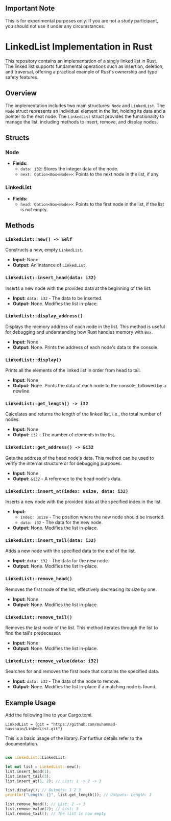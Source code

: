 ## Important Note
This is for experimental purposes only. If you are not a study participant, you should not use it under any circumstances.


# LinkedList Implementation in Rust

This repository contains an implementation of a singly linked list in Rust. The linked list supports fundamental operations such as insertion, deletion, and traversal, offering a practical example of Rust's ownership and type safety features.

## Overview

The implementation includes two main structures: `Node` and `LinkedList`. The `Node` struct represents an individual element in the list, holding its data and a pointer to the next node. The `LinkedList` struct provides the functionality to manage the list, including methods to insert, remove, and display nodes.

## Structs

### Node

- **Fields:**
  - `data: i32`: Stores the integer data of the node.
  - `next: Option<Box<Node>>`: Points to the next node in the list, if any.

### LinkedList

- **Fields:**
  - `head: Option<Box<Node>>`: Points to the first node in the list, if the list is not empty.

## Methods

### `LinkedList::new() -> Self`

Constructs a new, empty `LinkedList`.

- **Input:** None
- **Output:** An instance of `LinkedList`.

### `LinkedList::insert_head(data: i32)`

Inserts a new node with the provided data at the beginning of the list.

- **Input:** `data: i32` - The data to be inserted.
- **Output:** None. Modifies the list in-place.

### `LinkedList::display_address()`

Displays the memory address of each node in the list. This method is useful for debugging and understanding how Rust handles memory with `Box`.

- **Input:** None
- **Output:** None. Prints the address of each node's data to the console.

### `LinkedList::display()`

Prints all the elements of the linked list in order from head to tail.

- **Input:** None
- **Output:** None. Prints the data of each node to the console, followed by a newline.

### `LinkedList::get_length() -> i32`

Calculates and returns the length of the linked list, i.e., the total number of nodes.

- **Input:** None
- **Output:** `i32` - The number of elements in the list.

### `LinkedList::get_address() -> &i32`

Gets the address of the head node's data. This method can be used to verify the internal structure or for debugging purposes.

- **Input:** None
- **Output:** `&i32` - A reference to the head node's data.

### `LinkedList::insert_at(index: usize, data: i32)`

Inserts a new node with the provided data at the specified index in the list.

- **Input:**
  - `index: usize` - The position where the new node should be inserted.
  - `data: i32` - The data for the new node.
- **Output:** None. Modifies the list in-place.

### `LinkedList::insert_tail(data: i32)`

Adds a new node with the specified data to the end of the list.

- **Input:** `data: i32` - The data for the new node.
- **Output:** None. Modifies the list in-place.

### `LinkedList::remove_head()`

Removes the first node of the list, effectively decreasing its size by one.

- **Input:** None
- **Output:** None. Modifies the list in-place.

### `LinkedList::remove_tail()`

Removes the last node of the list. This method iterates through the list to find the tail's predecessor.

- **Input:** None
- **Output:** None. Modifies the list in-place.

### `LinkedList::remove_value(data: i32)`

Searches for and removes the first node that contains the specified data.

- **Input:** `data: i32` - The data of the node to remove.
- **Output:** None. Modifies the list in-place if a matching node is found.

## Example Usage

Add the following line to your Cargo.toml. 

```
LinkedList = {git = "https://github.com/muhammad-hassnain/LinkedList.git"}
```
This is a basic usage of the library. For furthur details refer to the documentation. 

```rust

use LinkedList::LinkedList;

let mut list = LinkedList::new();
list.insert_head(1);
list.insert_tail(3);
list.insert_at(1, 2); // List: 1 -> 2 -> 3

list.display(); // Outputs: 1 2 3
println!("Length: {}", list.get_length()); // Outputs: Length: 3

list.remove_head(); // List: 2 -> 3
list.remove_value(2); // List: 3
list.remove_tail(); // The list is now empty
```

